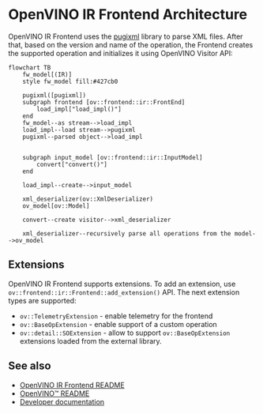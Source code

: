 # OpenVINO IR Frontend Architecture

OpenVINO IR Frontend uses the [pugixml](https://github.com/zeux/pugixml/blob/master/README.md) library to parse XML files. After that, based on the version and name of the operation, the Frontend creates the supported operation and initializes it using OpenVINO Visitor API:
```mermaid
flowchart TB
    fw_model[(IR)]
    style fw_model fill:#427cb0
    
    pugixml([pugixml])
    subgraph frontend [ov::frontend::ir::FrontEnd]
        load_impl["load_impl()"]
    end
    fw_model--as stream-->load_impl
    load_impl--load stream-->pugixml
    pugixml--parsed object-->load_impl
    
    
    subgraph input_model [ov::frontend::ir::InputModel]
        convert["convert()"]
    end
    
    load_impl--create-->input_model
    
    xml_deserializer(ov::XmlDeserializer)
    ov_model[ov::Model]
    
    convert--create visitor-->xml_deserializer
    
    xml_deserializer--recursively parse all operations from the model-->ov_model
```

## Extensions

OpenVINO IR Frontend supports extensions. To add an extension, use `ov::frontend::ir::Frontend::add_extension()` API.
The next extension types are supported:

* `ov::TelemetryExtension` - enable telemetry for the frontend
* `ov::BaseOpExtension` - enable support of a custom operation
* `ov::detail::SOExtension` - allow to support `ov::BaseOpExtension` extensions loaded from the external library.

## See also

 * [OpenVINO IR Frontend README](../README.md)
 * [OpenVINO™ README](../../../../README.md)
 * [Developer documentation](../../../../docs/dev/index.md)
